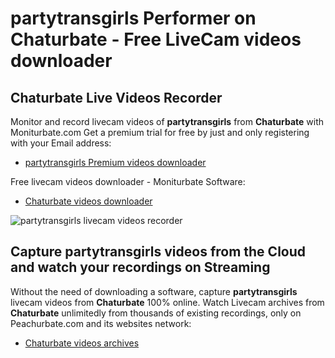 # partytransgirls Performer on Chaturbate - Free LiveCam videos downloader

## Chaturbate Live Videos Recorder

Monitor and record livecam videos of **partytransgirls** from **Chaturbate** with Moniturbate.com
Get a premium trial for free by just and only registering with your Email address:
* [partytransgirls Premium videos downloader](https://moniturbate.com/request-demo-licence-key.html)

Free livecam videos downloader - Moniturbate Software:
* [Chaturbate videos downloader](https://moniturbate.com/moniturbate-download-software.html)

![partytransgirls livecam videos recorder](https://peachurnet.com/templates/moniturbate-software.png)


## Capture partytransgirls videos from the Cloud and watch your recordings on Streaming

Without the need of downloading a software, capture **partytransgirls** livecam videos from **Chaturbate** 100% online.
Watch Livecam archives from **Chaturbate** unlimitedly from thousands of existing recordings, only on Peachurbate.com and its websites network:
* [Chaturbate videos archives](https://peachurnet.com/)